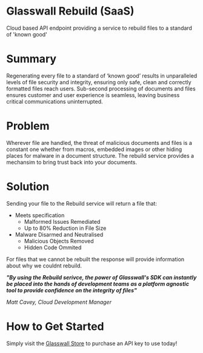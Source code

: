 # Glasswall Rebuild (SaaS)
Cloud based API endpoint providing a service to rebuild files to a standard of 'known good'

# Summary
Regenerating every file to a standard of ‘known good’ results in unparalleled levels of file security and integrity, ensuring only safe, clean and correctly formatted files reach users.
Sub-second processing of documents and files ensures customer and user experience is seamless, leaving business critical communications uninterrupted.

# Problem 
Wherever file are handled, the threat of malicious documents and files is a constant one whether from macros, embedded images or other hiding places for malware in a document structure. The rebuild service provides a mechansim to bring trust back into your documents.

# Solution 
Sending your file to the Rebuild service will return a file that:
* Meets specification
  * Malformed Issues Remediated
  * Up to 80% Reduction in File Size
* Malware Disarmed and Neutralised
  * Malicious Objects Removed
  * Hidden Code Ommited

For files that we cannot be rebuilt the response will provide information about why we couldnt rebuild.

___"By using the Rebuild serivce, the power of Glasswall's SDK can instantly be placed into the hands of development teams as a platform agnostic tool to provide confidence on the integrity of files"___

_Matt Cavey, Cloud Development Manager_

# How to Get Started 
Simply visit the [Glasswall Store](https://glasswall-store.com/collections/saas/) to purchase an API key to use today!
